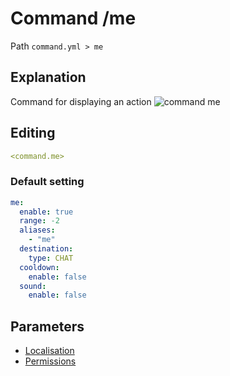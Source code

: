 # Command /me
Path `command.yml > me`

## Explanation
Command for displaying an action
![command me](/commandme.png)

## Editing
```yaml
<command.me>
```

### Default setting
```yaml
me:
  enable: true
  range: -2
  aliases:
    - "me"
  destination:
    type: CHAT
  cooldown:
    enable: false
  sound:
    enable: false
```

## Parameters

- [Localisation](/docs/localizations/ru_ru/command/me/)
- [Permissions](/docs/permission/command/me/)

<!--@include: @/parts/enable.md-->
<!--@include: @/parts/range.md-->
<!--@include: @/parts/aliases.md-->
<!--@include: @/parts/destination.md-->
<!--@include: @/parts/cooldown.md-->
<!--@include: @/parts/sound.md-->

